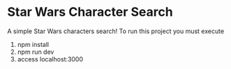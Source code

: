 # Star Wars Character Search
A simple Star Wars characters search!
To run this project you must execute
  1. npm install
  2. npm run dev
  3. access localhost:3000
